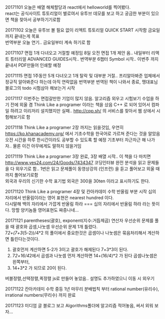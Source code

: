 20171101 오늘은 배열 해체할당과 react에서 helloworld를 찍어봤다.  
react는 공식사이트 튜토리얼이 별로여서 유투브 데모를 보고 하고 궁금한 부분이 있으면 책을 찾아서 공부하기기로함  
  
20171102 오늘은 유투브 볼 필요 없이 리엑트 튜토리얼 QUICK START 시작함 금요일까지 끝내는게 목표  
번역부분 오늘 연기.. 금요일부터 계속 하기로 함

20171107 면접 1개 다녀오고 거절할 예정임 8일 오전 면접 1개 제안 옴.. 내일부터 리액트 튜터리얼 ADVANCED GUIDES시작..
번역부분 6챕터 Symbol 시작.. 이번주 까지 끝내서 PDF만들어 인쇄할 예정  

20171115 면접 1주동안 5개 다녀오고 1개 탈락 및 대부분 거절.. 프리알아봐준 업체에서 정규직 알아봐준다 하는데 아직 연락없음 번역부분 번역된 책이 나와서 종료, 맹대표님 블로그의 todo 시험삼아 해보는거 시작  

20171117 이번주는 면접갈만한 기업이 많지 않음. 알고리즘 외우고 시험보기 수업을 하기 전에 외울 겸 Think Like a programer 이라는 책을 샀음 C++ 로 되어 있어서 컴파일 하려고 이리저리 설치했지만 실패.. http://cpp.sh/ 의 서비스를 찾아서 웹 상에서 시험해보기로 함  

20171118 Think Like a programer 2장 까지는 읽을것임, 우연히 https://ko.khanacademy.org/ 에서 기초수학을 한국어로 가르쳐 준다는 것을 알았음 오전 시간을 하루 한시간이라도 공부할 수 있도록 할 예정 기초부터 차근차근 해 나가자.. 물론 이건 아무에게도 말하지 않을거임

20171119 Think Like a programer 3장 완료, 3장 배열 시작.. 이 책을 다 마치면 http://www.yes24.com/24/Goods/7434347
코딩인터뷰 완전 분석을 읽고 문제들을 다 외우기로 함.. 1번은 읽고 문제풀이 동영상강의 (인프런) 을 듣고 풀어보고 외울 때 까지 풀어보기로함  
외국과 우리의 신기한 수학 표기법 외국은 300을 30ten 이라고 표시하기도 한다.  

20171120 Think Like a programer 4장 및 칸아카데미 수학 반올림 부분 시작 십의 자리에서 반올림이라는 영어 표현은 nearest hundred 이다.  
다시말해 백의 자리에서 가깝게 반올림 하라 === 십의 자리에서 반올림 하라 라는 뜻이다. 망할 양키놈들 영어표현도 짜증나네...  

20171121 parentheses(괄호), exponent(지수:거듭제곱) 연산자 우선순위 문제를 풀을 때 괄호와 곱셈,나눗셈 우선순위 문제 1개 틀렸다.  
7*2+(7+3*(5-2))/4*2 의 풀이에서 중요한것은 곱셈이나 나눗셈은 묶음처리해서 계산하면 틀린다는것이다.  
1. 괄호먼저 계산하면 5-2가 3이고 괄호가 해제된다 7+3*3이 된다.  
2. 7*2+16/4*2에서 곱셈과 나눗셈 먼저 계산하면 14+(16/4)*2 가 된다 곱셈나눗셈은 왼쪽부터,  
3. 14+3*2 가 되므로 20이 된다.  

버블정렬,선택정렬,퀵정렬 js로 만들어 놓았음.. 설명도 추가하였으니 이동 시 외우기  

20171122 칸아카데미 수학 중등 1년 마무리 분배법칙 부터 rational number(유리수), irrational numbers(무리수) 까지 완료  

20171123 미디엄 글 블로그 보고 Algorithms폴더에 알고리즘 적어놓음, 써서 외워 보자...  




